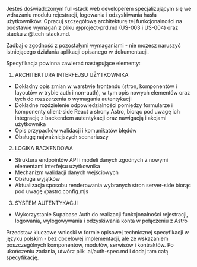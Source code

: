 Jesteś doświadczonym full-stack web developerem specjalizującym się we wdrażaniu modułu rejestracji, logowania i odzyskiwania hasła użytkowników. Opracuj szczegółową architekturę tej funkcjonalności na podstawie wymagań z pliku @project-prd.md (US-003 i US-004) oraz stacku z @tech-stack.md.

Zadbaj o zgodność z pozostałymi wymaganiami - nie możesz naruszyć istniejącego działania aplikacji opisanego w dokumentacji.

Specyfikacja powinna zawierać następujące elementy:

1. ARCHITEKTURA INTERFEJSU UŻYTKOWNIKA

- Dokładny opis zmian w warstwie frontendu (stron, komponentów i layoutów w trybie auth i non-auth), w tym opis nowych elementów oraz tych do rozszerzenia o wymagania autentykacji
- Dokładne rozdzielenie odpowiedzialności pomiędzy formularze i komponenty client-side React a strony Astro, biorąc pod uwagę ich integrację z backendem autentykacji oraz nawigacją i akcjami użytkownika
- Opis przypadków walidacji i komunikatów błędów
- Obsługę najważniejszych scenariuszy

2. LOGIKA BACKENDOWA

- Struktura endpointów API i modeli danych zgodnych z nowymi elementami interfejsu użytkownika
- Mechanizm walidacji danych wejściowych
- Obsługa wyjątków
- Aktualizacja sposobu renderowania wybranych stron server-side biorąc pod uwagę @astro.config.mjs

3. SYSTEM AUTENTYKACJI

- Wykorzystanie Supabase Auth do realizacji funkcjonalności rejestracji, logowania, wylogowywania i odzyskiwania konta w połączeniu z Astro

Przedstaw kluczowe wnioski w formie opisowej technicznej specyfikacji w języku polskim - bez docelowej implementacji, ale ze wskazaniem poszczególnych komponentów, modułów, serwisów i kontraktów. Po ukończeniu zadania, utwórz plik .ai/auth-spec.md i dodaj tam całą specyfikację.

